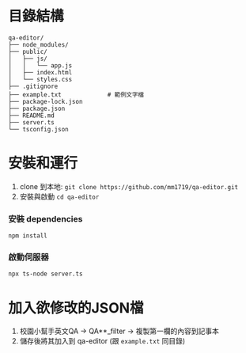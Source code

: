 # 目錄結構
```plaintext
qa-editor/
├── node_modules/
├── public/
│   ├── js/
│   │   └── app.js
│   ├── index.html
│   └── styles.css
├── .gitignore
├── example.txt             # 範例文字檔
├── package-lock.json
├── package.json
├── README.md
├── server.ts
└── tsconfig.json
```

# 安裝和運行
1. clone 到本地:
`git clone https://github.com/mm1719/qa-editor.git`
2. 安裝與啟動
`cd qa-editor`
### 安裝 dependencies
`npm install`
### 啟動伺服器
`npx ts-node server.ts`

# 加入欲修改的JSON檔
1. 校園小幫手英文QA -> QA**_filter -> 複製第一欄的內容到記事本
2. 儲存後將其加入到 qa-editor (跟 `example.txt` 同目錄)